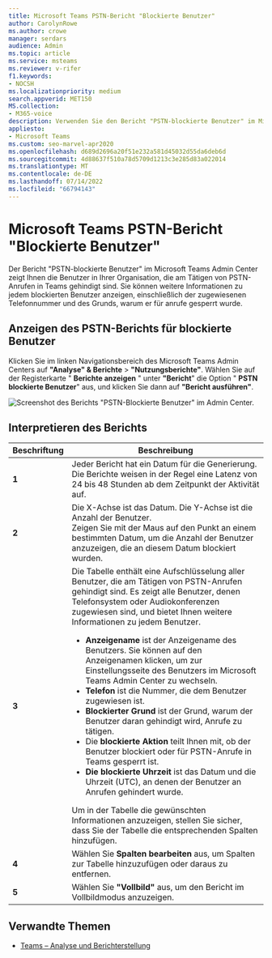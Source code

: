 ```yaml
---
title: Microsoft Teams PSTN-Bericht "Blockierte Benutzer"
author: CarolynRowe
ms.author: crowe
manager: serdars
audience: Admin
ms.topic: article
ms.service: msteams
ms.reviewer: v-rifer
f1.keywords:
- NOCSH
ms.localizationpriority: medium
search.appverid: MET150
MS.collection:
- M365-voice
description: Verwenden Sie den Bericht "PSTN-blockierte Benutzer" im Microsoft Teams Admin Center, um einen Überblick über die Teams-Benutzer Ihrer Organisation zu erhalten, die am Tätigen von PSTN-Anrufen gehindigt sind.
appliesto:
- Microsoft Teams
ms.custom: seo-marvel-apr2020
ms.openlocfilehash: d689d2696a20f51e232a581d45032d55da6deb6d
ms.sourcegitcommit: 4d88637f510a78d5709d1213c3e285d83a022014
ms.translationtype: MT
ms.contentlocale: de-DE
ms.lasthandoff: 07/14/2022
ms.locfileid: "66794143"
---
```

# <a name="microsoft-teams-pstn-blocked-users-report"></a>Microsoft Teams PSTN-Bericht "Blockierte Benutzer"

Der Bericht "PSTN-blockierte Benutzer" im Microsoft Teams Admin Center zeigt Ihnen die Benutzer in Ihrer Organisation, die am Tätigen von PSTN-Anrufen in Teams gehindigt sind. Sie können weitere Informationen zu jedem blockierten Benutzer anzeigen, einschließlich der zugewiesenen Telefonnummer und des Grunds, warum er für anrufe gesperrt wurde.

## <a name="view-the-pstn-blocked-users-report"></a>Anzeigen des PSTN-Berichts für blockierte Benutzer

Klicken Sie im linken Navigationsbereich des Microsoft Teams Admin Centers auf **"Analyse" & Berichte** > **"Nutzungsberichte"**. Wählen Sie auf der Registerkarte " **Berichte anzeigen** " unter **"Bericht**" die Option " **PSTN blockierte Benutzer**" aus, und klicken Sie dann auf **"Bericht ausführen"**.

![Screenshot des Berichts "PSTN-Blockierte Benutzer" im Admin Center.](../media/teams-reports-pstn-blocked-users-with-callouts.png "Screenshot des PSTN-Berichts &quot;Blockierte Benutzer&quot; im Microsoft Teams Admin Center mit nummerierten Legenden")

## <a name="interpret-the-report"></a>Interpretieren des Berichts

|Beschriftung |Beschreibung  |
|--------|-------------|
|**1**   |Jeder Bericht hat ein Datum für die Generierung. Die Berichte weisen in der Regel eine Latenz von 24 bis 48 Stunden ab dem Zeitpunkt der Aktivität auf. |
|**2**   |Die X-Achse ist das Datum. Die Y-Achse ist die Anzahl der Benutzer. <br>Zeigen Sie mit der Maus auf den Punkt an einem bestimmten Datum, um die Anzahl der Benutzer anzuzeigen, die an diesem Datum blockiert wurden. |
|**3**   |Die Tabelle enthält eine Aufschlüsselung aller Benutzer, die am Tätigen von PSTN-Anrufen gehindigt sind.  Es zeigt alle Benutzer, denen Telefonsystem oder Audiokonferenzen zugewiesen sind, und bietet Ihnen weitere Informationen zu jedem Benutzer. <ul><li>**Anzeigename** ist der Anzeigename des Benutzers. Sie können auf den Anzeigenamen klicken, um zur Einstellungsseite des Benutzers im Microsoft Teams Admin Center zu wechseln. </li> <li>**Telefon** ist die Nummer, die dem Benutzer zugewiesen ist.</li> <li>**Blockierter Grund** ist der Grund, warum der Benutzer daran gehindigt wird, Anrufe zu tätigen.</li><li>Die **blockierte Aktion** teilt Ihnen mit, ob der Benutzer blockiert oder für PSTN-Anrufe in Teams gesperrt ist.</li> <li>**Die blockierte Uhrzeit** ist das Datum und die Uhrzeit (UTC), an denen der Benutzer an Anrufen gehindert wurde.</li></li> </ul>Um in der Tabelle die gewünschten Informationen anzuzeigen, stellen Sie sicher, dass Sie der Tabelle die entsprechenden Spalten hinzufügen. |
|**4**   |Wählen Sie **Spalten bearbeiten** aus, um Spalten zur Tabelle hinzuzufügen oder daraus zu entfernen.|
|**5**   |Wählen Sie **"Vollbild"** aus, um den Bericht im Vollbildmodus anzuzeigen.|

## <a name="related-topics"></a>Verwandte Themen

- [Teams – Analyse und Berichterstellung](teams-reporting-reference.md)